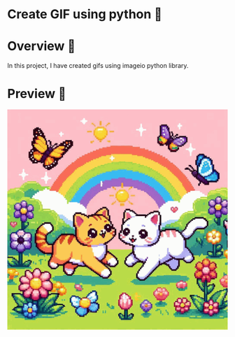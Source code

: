 # Create GIF using python 🐍

# Overview 🔎
In this project, I have created gifs using imageio python library.

# Preview 👀
![gif](https://github.com/RajeevRanjan5642/gif-using-python/blob/main/gif/cat.gif)

